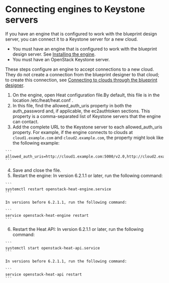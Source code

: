 # Connecting engines to Keystone servers

If you have an engine that is configured to work with the blueprint design server, you can connect it to a Keystone server for a new cloud.

-   You must have an engine that is configured to work with the blueprint design server. See [Installing the engine](install_engine.md#).
-   You must have an OpenStack Keystone server.

These steps configure an engine to accept connections to a new cloud. They do not create a connection from the blueprint designer to that cloud; to create this connection, see [Connecting to clouds through the blueprint designer](security_cloud_connection.md).

1.  On the engine, open Heat configuration file.By default, this file is in the location /etc/heat/heat.conf .
2.   In this file, find the allowed\_auth\_uris property in both the auth\_password and, if applicable, the ec2authtoken sections. This property is a comma-separated list of Keystone servers that the engine can contact.
3.   Add the complete URL to the Keystone server to each allowed\_auth\_uris property. For example, if the engine connects to clouds at `cloud1.example.com` and `cloud2.example.com`, the property might look like the following example:

    ```
    allowed_auth_uris=http://cloud1.example.com:5000/v2.0,http://cloud2.example.com:5002/v2
    ```

4.  Save and close the file.
5.   Restart the engine: In version 6.2.1.1 or later, run the following command:

    ```
    systemctl restart openstack-heat-engine.service
    ```

    In versions before 6.2.1.1, run the following command:

    ```
    service openstack-heat-engine restart
    ```

6.   Restart the Heat API: In version 6.2.1.1 or later, run the following command:

    ```
    systemctl start openstack-heat-api.service
    ```

    In versions before 6.2.1.1, run the following command:

    ```
    service openstack-heat-api restart
    ```


